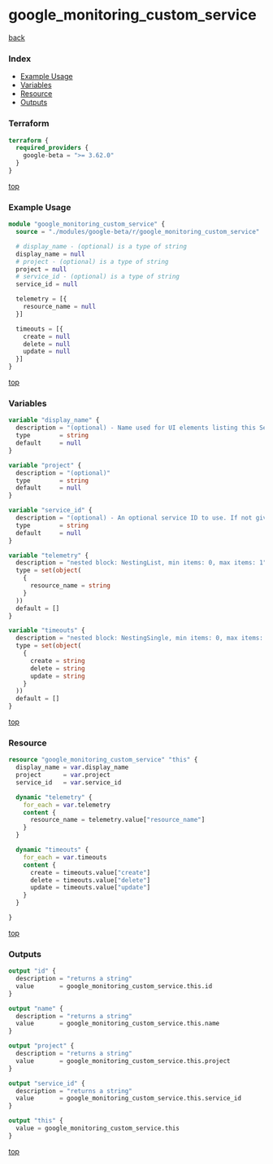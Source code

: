 # google_monitoring_custom_service

[back](../google-beta.md)

### Index

- [Example Usage](#example-usage)
- [Variables](#variables)
- [Resource](#resource)
- [Outputs](#outputs)

### Terraform

```terraform
terraform {
  required_providers {
    google-beta = ">= 3.62.0"
  }
}
```

[top](#index)

### Example Usage

```terraform
module "google_monitoring_custom_service" {
  source = "./modules/google-beta/r/google_monitoring_custom_service"

  # display_name - (optional) is a type of string
  display_name = null
  # project - (optional) is a type of string
  project = null
  # service_id - (optional) is a type of string
  service_id = null

  telemetry = [{
    resource_name = null
  }]

  timeouts = [{
    create = null
    delete = null
    update = null
  }]
}
```

[top](#index)

### Variables

```terraform
variable "display_name" {
  description = "(optional) - Name used for UI elements listing this Service."
  type        = string
  default     = null
}

variable "project" {
  description = "(optional)"
  type        = string
  default     = null
}

variable "service_id" {
  description = "(optional) - An optional service ID to use. If not given, the server will generate a\nservice ID."
  type        = string
  default     = null
}

variable "telemetry" {
  description = "nested block: NestingList, min items: 0, max items: 1"
  type = set(object(
    {
      resource_name = string
    }
  ))
  default = []
}

variable "timeouts" {
  description = "nested block: NestingSingle, min items: 0, max items: 0"
  type = set(object(
    {
      create = string
      delete = string
      update = string
    }
  ))
  default = []
}
```

[top](#index)

### Resource

```terraform
resource "google_monitoring_custom_service" "this" {
  display_name = var.display_name
  project      = var.project
  service_id   = var.service_id

  dynamic "telemetry" {
    for_each = var.telemetry
    content {
      resource_name = telemetry.value["resource_name"]
    }
  }

  dynamic "timeouts" {
    for_each = var.timeouts
    content {
      create = timeouts.value["create"]
      delete = timeouts.value["delete"]
      update = timeouts.value["update"]
    }
  }

}
```

[top](#index)

### Outputs

```terraform
output "id" {
  description = "returns a string"
  value       = google_monitoring_custom_service.this.id
}

output "name" {
  description = "returns a string"
  value       = google_monitoring_custom_service.this.name
}

output "project" {
  description = "returns a string"
  value       = google_monitoring_custom_service.this.project
}

output "service_id" {
  description = "returns a string"
  value       = google_monitoring_custom_service.this.service_id
}

output "this" {
  value = google_monitoring_custom_service.this
}
```

[top](#index)